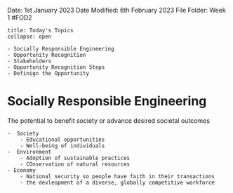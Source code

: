 Date: 1st January 2023
Date Modified: 6th February 2023
File Folder: Week 1
#FOD2  

```ad-abstract
title: Today's Topics
collapse: open

- Socially Responsible Engineering
- Opportunity Recognition
- Stakeholders
- Opportunity Recognition Steps
- Definign the Opportunity

```


# Socially Responsible Engineering

The potential to benefit society or advance desired societal outcomes

```ad-example
-  Society
	- Educational opportunities
	- Well-being of individuals
-  Environment
	- Adoption of sustainable practices
	- COnservation of natural resources
- Economy
	- National security so people have faith in their transactions
	- the devleopment of a diverse, globally competitive workforce
```


